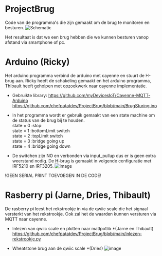 # ProjectBrug

Code van de programma's die zijn gemaakt om de brug te monitoren en besturen.
![Schematic](https://user-images.githubusercontent.com/59780719/168992573-c9e88081-6b85-41b0-b615-63509bee3d7f.jpg)


Het resultaat is dat we een brug hebben die we kunnen besturen vanop afstand via smartphone of pc.

# Arduino (Ricky)
Het arduino programma verbind de arduino met cayenne en stuurt de H-brug aan.
Ricky heeft de schakeling gemaakt en het arduino programma, Thibault heeft geholpen met opzoekwerk naar cayenne implementatie.

* Gebruikte library: https://github.com/myDevicesIoT/Cayenne-MQTT-Arduino
https://github.com/chefpatatdev/ProjectBrug/blob/main/BrugSturing.ino

* In het programma wordt er gebruik gemaakt van een state machine om de status van de brug bij te houden.  
state = 0 :stop  
state = 1 :bottomLimit switch  
state = 2 :topLimit switch  
state = 3 :bridge going up  
state = 4 :bridge going down

* De switchen zijn NO en verbonden via input_pullup dus er is geen extra weerstand nodig. De H-brug is gemaakt in volgende configuratie met IRF5210 en IRF3205.
![image](https://user-images.githubusercontent.com/59780719/168990188-9cd6bc53-60d3-431d-8670-a35bd4453de7.png)

!GEEN SERIAL PRINT TOEVOEGEN IN DE CODE!

# Rasberry pi (Jarne, Dries, Thibault)
De rasberry pi leest het rekstrookje in via de qwiic scale die het signaal versterkt van het rekstrookje. Ook zal het de waarden kunnen versturen via MQTT naar cayenne.

* Inlezen van qwiic scale en plotten naar matlpotlib *(Jarne en Thibault)
https://github.com/chefpatatdev/ProjectBrug/blob/main/inlezen-rekstrookje.py

* Wheatstone brug aan de qwiic scale *(Dries)
![image](https://user-images.githubusercontent.com/59780719/168990479-891f8897-4401-41ad-a796-87cc666bbe08.png)


